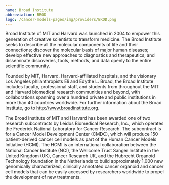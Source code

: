 ```yaml
---
name: Broad Institute
abbreviation: BROD
logo: /cancer-models-pages/img/providers/BROD.png
---
```


Broad Institute of MIT and Harvard was launched in 2004 to empower this generation of creative scientists to transform medicine. The Broad Institute seeks to describe all the molecular components of life and their connections; discover the molecular basis of major human diseases; develop effective new approaches to diagnostics and therapeutics; and disseminate discoveries, tools, methods, and data openly to the entire scientific community.

Founded by MIT, Harvard, Harvard-affiliated hospitals, and the visionary Los Angeles philanthropists Eli and Edythe L. Broad, the Broad Institute includes faculty, professional staff, and students from throughout the MIT and Harvard biomedical research communities and beyond, with collaborations spanning over a hundred private and public institutions in more than 40 countries worldwide. For further information about the Broad Institute, go to http://www.broadinstitute.org.

The Broad Institute of MIT and Harvard has been awarded one of two research subcontracts by Leidos Biomedical Research, Inc., which operates the Frederick National Laboratory for Cancer Research. The subcontract is for a Cancer Model Development Center (CMDC), which will produce 150 patient-derived cancer cell models as part of the Human Cancer Models Initiative (HCMI). The HCMI is an international collaboration between the National Cancer Institute (NCI), the Wellcome Trust Sanger Institute in the United Kingdom (UK), Cancer Research UK, and the Hubrecht Organoid Technology foundation in the Netherlands to build approximately 1,000 new genomically characterized, clinically annotated cancer organoid and cancer cell models that can be easily accessed by researchers worldwide to propel the development of new treatments.
